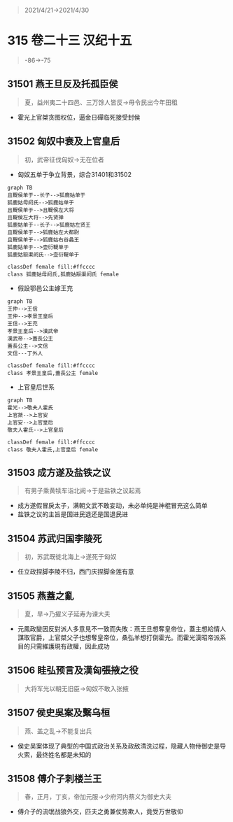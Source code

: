 > 2021/4/21->2021/4/30

# 315 卷二十三 汉纪十五

> -86->-75

## 31501 燕王旦反及托孤臣侯
> 夏，益州夷二十四邑、三万馀人皆反->毋令民出今年田租
- 霍光上官桀贪图权位，逼金日磾临死接受封侯

## 31502 匈奴中衰及上官皇后
> 初，武帝征伐匈奴->无在位者

- 匈奴五单于争立背景，综合31401和31502

```mermaid
graph TB
且鞮侯单于--长子-->狐鹿姑单于
狐鹿姑母阏氏-->狐鹿姑单于
且鞮侯单于-->且鞮侯左大将
且鞮侯左大将-->先贤掸
狐鹿姑单于--长子-->狐鹿姑左贤王
且鞮侯单于-->狐鹿姑左大都尉
且鞮侯单于-->狐鹿姑右谷蠡王
狐鹿姑单于-->壶衍鞮单于
狐鹿姑颛渠阏氏-->壶衍鞮单于

classDef female fill:#ffcccc
class 狐鹿姑母阏氏,狐鹿姑颛渠阏氏 female

```

- 假設鄂邑公主嫁王充
```mermaid
graph TB
王仲-->王信
王仲-->孝景王皇后
王信-->王充
孝景王皇后-->漢武帝
漢武帝-->蓋長公主
蓋長公主-->文信
文信---丁外人

classDef female fill:#ffcccc
class 孝景王皇后,蓋長公主 female

```

- 上官皇后世系
```mermaid
graph TB
霍光-->敬夫人霍氏
上官桀-->上官安
上官安-->上官皇后
敬夫人霍氏-->上官皇后

classDef female fill:#ffcccc
class 敬夫人霍氏,上官皇后 female
```


## 31503 成方遂及盐铁之议
> 有男子乘黄犊车诣北阙->于是盐铁之议起焉
- 成方遂假冒戾太子，满朝文武不敢妄动，未必单纯是神棍冒充这么简单
- 盐铁之议的主旨是国进民退还是国退民进

## 31504 苏武归国李陵死
> 初，苏武既徙北海上->遂死于匈奴
- 任立政捏脚李陵不归，西门庆捏脚金莲有意

## 31505 燕蓋之亂
> 夏，旱->乃擢义子延寿为谏大夫
- 元鳳政變因反對派人多意見不一致而失敗：燕王旦想奪皇帝位，蓋主想給情人謀取官爵，上官桀父子也想奪皇帝位，桑弘羊想打倒霍光。而霍光漢昭帝派系目的只需維護現有政權，因此成功

## 31506 眭弘预言及漢匈張掖之役
> 大将军光以朝无旧臣->匈奴不敢入张掖

## 31507 侯史吳案及繫乌桓
> 燕、盖之乱->不能复出兵
- 侯史吴案体现了典型的中国式政治关系及政敌清洗过程，隐藏人物侍御史是导火索，最终姓名都是未知的

## 31508 傅介子刺楼兰王
> 春，正月，丁亥，帝加元服->少府河内蔡义为御史大夫
- 傅介子的流氓战狼外交，匹夫之勇兼仗势欺人，竟受万世敬仰